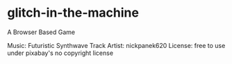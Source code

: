 # glitch-in-the-machine
A Browser Based Game

Music: Futuristic Synthwave Track
Artist: nickpanek620
License: free to use under pixabay's no copyright license 